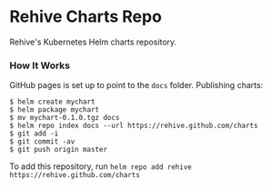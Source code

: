 # Rehive Charts Repo

Rehive's Kubernetes Helm charts repository.

### How It Works

GitHub pages is set up to point to the `docs` folder. Publishing charts:

```console
$ helm create mychart
$ helm package mychart
$ mv mychart-0.1.0.tgz docs
$ helm repo index docs --url https://rehive.github.com/charts
$ git add -i
$ git commit -av
$ git push origin master
```

To add this repository, run `helm repo add rehive
https://rehive.github.com/charts`

